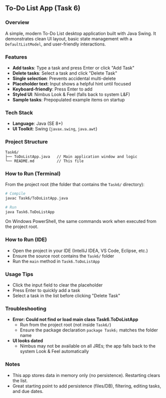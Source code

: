 ## To-Do List App (Task 6)

### Overview
A simple, modern To-Do List desktop application built with Java Swing. It demonstrates clean UI layout, basic state management with a `DefaultListModel`, and user-friendly interactions.

### Features
- **Add tasks**: Type a task and press Enter or click "Add Task"
- **Delete tasks**: Select a task and click "Delete Task"
- **Single selection**: Prevents accidental multi-delete
- **Placeholder text**: Input shows a helpful hint until focused
- **Keyboard-friendly**: Press Enter to add
- **Styled UI**: Nimbus Look & Feel (falls back to system L&F)
- **Sample tasks**: Prepopulated example items on startup

### Tech Stack
- **Language**: Java (SE 8+)
- **UI Toolkit**: Swing (`javax.swing`, `java.awt`)

### Project Structure
```
Task6/
├── ToDoListApp.java   // Main application window and logic
└── README.md          // This file
```

### How to Run (Terminal)
From the project root (the folder that contains the `Task6/` directory):

```bash
# Compile
javac Task6/ToDoListApp.java

# Run
java Task6.ToDoListApp
```

On Windows PowerShell, the same commands work when executed from the project root.

### How to Run (IDE)
- Open the project in your IDE (IntelliJ IDEA, VS Code, Eclipse, etc.)
- Ensure the source root contains the `Task6/` folder
- Run the `main` method in `Task6.ToDoListApp`

### Usage Tips
- Click the input field to clear the placeholder
- Press Enter to quickly add a task
- Select a task in the list before clicking "Delete Task"

### Troubleshooting
- **Error: Could not find or load main class Task6.ToDoListApp**
  - Run from the project root (not inside `Task6/`)
  - Ensure the package declaration `package Task6;` matches the folder name
- **UI looks dated**
  - Nimbus may not be available on all JREs; the app falls back to the system Look & Feel automatically

### Notes
- This app stores data in memory only (no persistence). Restarting clears the list.
- Great starting point to add persistence (files/DB), filtering, editing tasks, and due dates.
